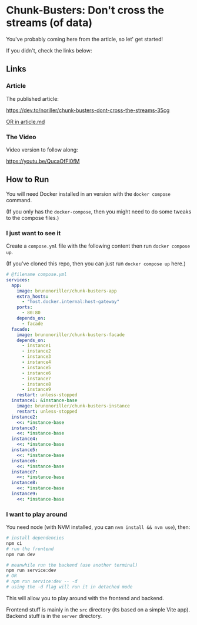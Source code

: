 # Chunk-Busters: Don't cross the streams (of data)

You've probably coming here from the article, so let' get started!

If you didn't, check the links below:

## Links

### Article

The published article:

https://dev.to/noriller/chunk-busters-dont-cross-the-streams-35cg

[OR in article.md](article.md)

### The Video

Video version to follow along:

https://youtu.be/QucaOfFI0fM

## How to Run

You will need Docker installed in an version with the `docker compose` command.

(If you only has the `docker-compose`, then you might need to do some tweaks to the compose files.)

### I just want to see it

Create a `compose.yml` file with the following content then run `docker compose up`.

(If you've cloned this repo, then you can just run `docker compose up` here.)

```yml
# @filename compose.yml
services:
  app:
    image: brunonoriller/chunk-busters-app
    extra_hosts:
      - "host.docker.internal:host-gateway"
    ports:
      - 80:80
    depends_on:
      - facade
  facade:
    image: brunonoriller/chunk-busters-facade
    depends_on:
      - instance1
      - instance2
      - instance3
      - instance4
      - instance5
      - instance6
      - instance7
      - instance8
      - instance9
    restart: unless-stopped
  instance1: &instance-base
    image: brunonoriller/chunk-busters-instance
    restart: unless-stopped
  instance2:
    <<: *instance-base
  instance3:
    <<: *instance-base
  instance4:
    <<: *instance-base
  instance5:
    <<: *instance-base
  instance6:
    <<: *instance-base
  instance7:
    <<: *instance-base
  instance8:
    <<: *instance-base
  instance9:
    <<: *instance-base

```

### I want to play around

You need node (with NVM installed, you can `nvm install && nvm use`), then:

```bash
# install dependencies
npm ci
# run the frontend
npm run dev

# meanwhile run the backend (use another terminal)
npm run service:dev
# OR
# npm run service:dev -- -d
# using the -d flag will run it in detached mode
```

This will allow you to play around with the frontend and backend.

Frontend stuff is mainly in the `src` directory (its based on a simple Vite app).
Backend stuff is in the `server` directory.
